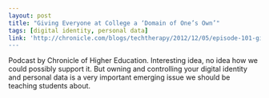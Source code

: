 ```yaml
---
layout: post
title: "Giving Everyone at College a ‘Domain of One’s Own’"
tags: [digital identity, personal data]
link: 'http://chronicle.com/blogs/techtherapy/2012/12/05/episode-101-giving-everyone-at-college-a-domain-of-ones-own/?cid=wc&utm_sourc
---
```


Podcast by Chronicle of Higher Education. Interesting idea, no idea how we could possibly support it. But owning and controlling your digital identity and personal data is a very important emerging issue we should be teaching students about.